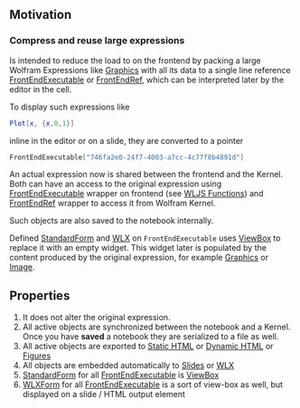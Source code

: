 ## Motivation

### Compress and reuse large expressions
Is intended to reduce the load to on the frontend by packing a large Wolfram Expressions like [Graphics](frontend/Reference/Graphics/Graphics.md) with all its data to a single line reference [FrontEndExecutable](frontend/Reference/Frontend%20Objects/FrontEndExecutable.md) or [FrontEndRef](frontend/Reference/Frontend%20Objects/FrontEndRef.md), which can be interpreted later by the editor in the cell. 

To display such expressions like

```mathematica
Plot[x, {x,0,1}]
```

inline in the editor or on a slide, they are converted to a pointer

```mathematica
FrontEndExecutable["746fa2e0-24f7-4003-a7cc-4c77f8b4891d"]
```

An actual expression now is shared between the frontend and the Kernel. Both can have an access to the original expression using [FrontEndExecutable](frontend/Reference/Frontend%20Objects/FrontEndExecutable.md) wrapper on frontend (see [WLJS Functions](frontend/Advanced/Frontend%20interpretation/WLJS%20Functions.md)) and [FrontEndRef](frontend/Reference/Frontend%20Objects/FrontEndRef.md) wrapper to access it from Wolfram Kernel.

Such objects are also saved to the notebook internally.

Defined [StandardForm](frontend/Reference/Formatting/StandardForm.md) and [WLX](frontend/Cell%20types/WLX.md) on `FrontEndExecutable` uses [ViewBox](frontend/Reference/Formatting/Low-level/ViewBox.md) to replace it with an empty widget. This widget later is populated by the content produced by the original expression, for example [Graphics](frontend/Reference/Graphics/Graphics.md) or [Image](frontend/Reference/Image/Image.md).

## Properties
1. It does not alter the original expression.
2. All active objects are synchronized between the notebook and a Kernel. Once you have __saved__ a notebook they are serialized to a file as well.
3. All active objects are exported to [Static HTML](frontend/Exporting/Static%20HTML.md) or [Dynamic HTML](frontend/Exporting/Dynamic%20HTML.md) or [Figures](frontend/Exporting/Figures.md)
4. All objects are embedded automatically to [Slides](frontend/Cell%20types/Slides.md) or [WLX](frontend/Cell%20types/WLX.md)
5. [StandardForm](frontend/Reference/Formatting/StandardForm.md) for all [FrontEndExecutable](frontend/Reference/Frontend%20Objects/FrontEndExecutable.md) is [ViewBox](frontend/Reference/Formatting/Low-level/ViewBox.md) 
6. [WLXForm](frontend/Reference/Formatting/WLXForm.md) for all [FrontEndExecutable](frontend/Reference/Frontend%20Objects/FrontEndExecutable.md) is a sort of view-box as well, but displayed on a slide / HTML output element






